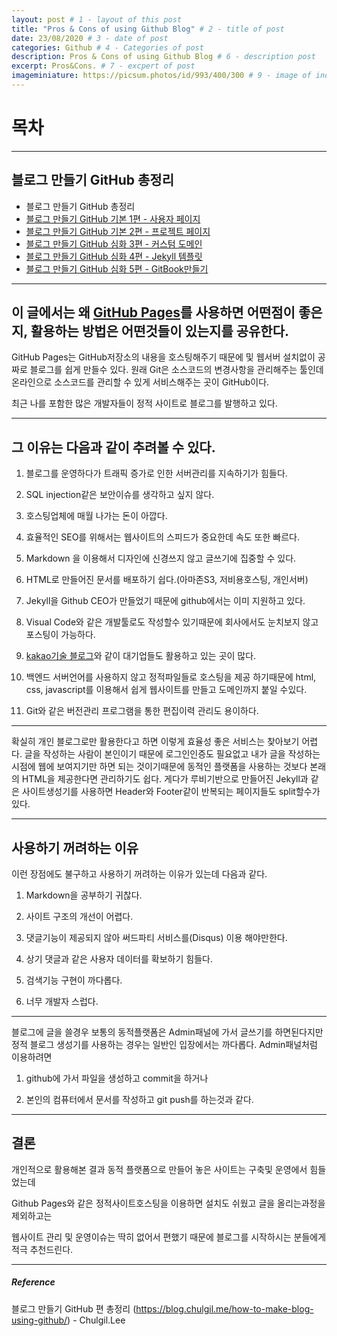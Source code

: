 ```yaml
---
layout: post # 1 - layout of this post
title: "Pros & Cons of using Github Blog" # 2 - title of post
date: 23/08/2020 # 3 - date of post
categories: Github # 4 - Categories of post
description: Pros & Cons of using Github Blog # 6 - description post
excerpt: Pros&Cons. # 7 - excpert of post
imageminiature: https://picsum.photos/id/993/400/300 # 9 - image of index
---
```


# **목차**

---

## 블로그 만들기 GitHub 총정리

* 블로그 만들기 GitHub 총정리
* [블로그 만들기 GitHub 기본 1편 - 사용자 페이지](https://blog.chulgil.me/how-to-make-blog-using-github-1/)
* [블로그 만들기 GitHub 기본 2편 - 프로젝트 페이지](https://blog.chulgil.me/how-to-make-blog-using-github-2/)
* [블로그 만들기 GitHub 심화 3편 - 커스텀 도메인](https://blog.chulgil.me/how-to-make-blog-using-github-3/)
* [블로그 만들기 GitHub 심화 4편 - Jekyll 템플릿](https://blog.chulgil.me/how-to-make-blog-using-github-4/)
* [블로그 만들기 GitHub 심화 5편 - GitBook만들기](https://blog.chulgil.me/how-to-make-blog-using-github-5/)


---


## 이 글에서는 왜 [GitHub Pages](https://help.github.com/articles/what-is-github-pages/)를 사용하면 어떤점이 좋은지, 활용하는 방법은 어떤것들이 있는지를 공유한다.
GitHub Pages는 GitHub저장소의 내용을 호스팅해주기 때문에 및 웹서버 설치없이 공짜로 블로그를 쉽게 만들수 있다.
원래 Git은 소스코드의 변경사항을 관리해주는 툴인데 온라인으로 소스코드를 관리할 수 있게 서비스해주는 곳이 GitHub이다.

최근 나를 포함한 많은 개발자들이 정적 사이트로 블로그를 발행하고 있다.


---


## 그 이유는 다음과 같이 추려볼 수 있다.

1.  블로그를 운영하다가 트래픽 증가로 인한 서버관리를 지속하기가 힘들다.

2. SQL injection같은 보안이슈를 생각하고 싶지 않다.

3. 호스팅업체에 매월 나가는 돈이 아깝다.

4. 효율적인 SEO를 위해서는 웹사이트의 스피드가 중요한데 속도 또한 빠르다.

5. Markdown 을 이용해서 디자인에 신경쓰지 않고 글쓰기에 집중할 수 있다.

6. HTML로 만들어진 문서를 배포하기 쉽다.(아마존S3, 저비용호스팅, 개인서버)

7. Jekyll을 Github CEO가 만들었기 때문에 github에서는 이미 지원하고 있다.

8. Visual Code와 같은 개발툴로도 작성할수 있기때문에 회사에서도 눈치보지 않고 포스팅이 가능하다.

9. [kakao기술 블로그](http://tech.kakao.com/2016/07/07/tech-blog-story/)와 같이 대기업들도 활용하고 있는 곳이 많다.

10. 백엔드 서버언어를 사용하지 않고 정적파일들로 호스팅을 제공 하기때문에 html, css, javascript를 이용해서 쉽게 웹사이트를 만들고 도메인까지 붙일 수있다.

11. Git와 같은 버전관리 프로그램을 통한 편집이력 관리도 용이하다.


---


확실히 개인 블로그로만 활용한다고 하면 이렇게 효율성 좋은 서비스는 찾아보기 어렵다.
글을 작성하는 사람이 본인이기 때문에 로그인인증도 필요없고 내가 글을 작성하는 시점에 웹에 보여지기만 하면 되는 것이기때문에 동적인 플랫폼을 사용하는 것보다 본래의 HTML을 제공한다면 관리하기도 쉽다. 게다가 루비기반으로 만들어진 Jekyll과 같은 사이트생성기를 사용하면 Header와 Footer같이 반복되는 페이지들도 split할수가 있다.


---


## 사용하기 꺼려하는 이유

이런 장점에도 불구하고 사용하기 꺼려하는 이유가 있는데 다음과 같다.

1. Markdown을 공부하기 귀찮다.

2. 사이트 구조의 개선이 어렵다.

3. 댓글기능이 제공되지 않아 써드파티 서비스를(Disqus) 이용 해야만한다.

4. 상기 댓글과 같은 사용자 데이터를 확보하기 힘들다.

5. 검색기능 구현이 까다롭다.

6. 너무 개발자 스럽다.


---


블로그에 글을 쓸경우 보통의 동적플랫폼은 Admin패널에 가서 글쓰기를 하면된다지만
정적 블로그 생성기를 사용하는 경우는 일반인 입장에서는 까다롭다.
Admin패널처럼 이용하려면

1. github에 가서 파일을 생성하고 commit을 하거나

2. 본인의 컴퓨터에서 문서를 작성하고 git push를 하는것과 같다.

---

## 결론

개인적으로 활용해본 결과 동적 플랫폼으로 만들어 놓은 사이트는 구축및 운영에서 힘들었는데

Github Pages와 같은 정적사이트호스팅을 이용하면 설치도 쉬웠고 글을 올리는과정을 제외하고는

웹사이트 관리 및 운영이슈는 딱히 없어서 편했기 때문에 블로그를 시작하시는 분들에게 적극 추천드린다.


---


##### Reference

블로그 만들기 GitHub 편 총정리
(https://blog.chulgil.me/how-to-make-blog-using-github/) - Chulgil.Lee


